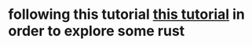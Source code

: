 # following this tutorial  [this tutorial]("https://bfnightly.bracketproductions.com/rustbook/chapter_0.html") in order to explore some rust
